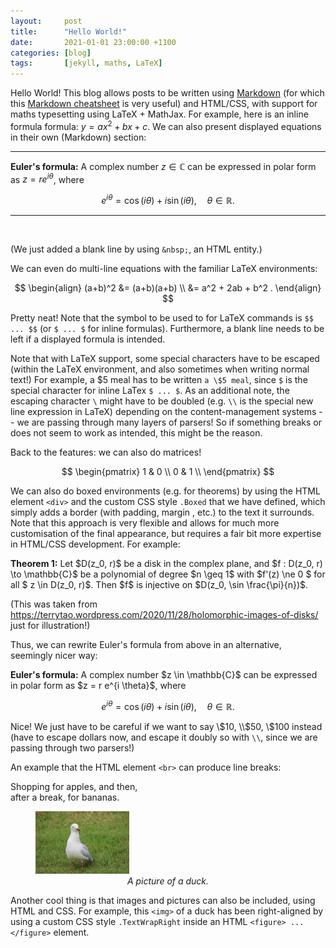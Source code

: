 ```yaml
---
layout:     post
title:      "Hello World!"
date:       2021-01-01 23:00:00 +1100
categories: [blog]
tags:       [jekyll, maths, LaTeX]
---
```


Hello World! This blog allows posts to be written using [Markdown](https://www.markdownguide.org/) (for which this [Markdown cheatsheet](https://github.com/adam-p/markdown-here/wiki/Markdown-Cheatsheet) is very useful) and HTML/CSS, with support for maths typesetting using LaTeX + MathJax. For example, here is an inline formula formula: $y = ax^2 + bx + c$. We can also present displayed equations in their own (Markdown) section:

---

**Euler's formula:**
A complex number $z \in \mathbb{C}$ can be expressed in polar form as $z = r e^{i \theta}$, where

$$
    e^{i\theta} = \cos(i\theta) + i \sin(i\theta) , \quad \theta \in \mathbb{R} .
$$

---

&nbsp;

(We just added a blank line by using `&nbsp;`, an HTML entity.)

We can even do multi-line equations with the familiar LaTeX environments:

$$
    \begin{align}
    (a+b)^2
        &= (a+b)(a+b) \\
        &= a^2 + 2ab + b^2 .
    \end{align}
$$

Pretty neat! Note that the symbol to be used to for LaTeX commands is `$$ ... $$` (or `$ ... $` for inline formulas). Furthermore, a blank line needs to be left if a displayed formula is intended.

Note that with LaTeX support, some special characters have to be escaped (within the LaTeX environment, and also sometimes when writing normal text!) For example, a \$5 meal has to be written `a \$5 meal`, since `$` is the special character for inline LaTex `$ ... $`. As an additional note, the escaping character `\` might have to be doubled (e.g. `\\` is the special new line expression in LaTeX) depending on the content-management systems -- we are passing through many layers of parsers! So if something breaks or does not seem to work as intended, this might be the reason.

Back to the features: we can also do matrices!

$$
    \begin{pmatrix}
    1 & 0 \\
    0 & 1 \\
    \end{pmatrix}
$$

We can also do boxed environments (e.g. for theorems) by using the HTML element `<div>` and the custom CSS style `.Boxed` that we have defined, which simply adds a border (with padding, margin , etc.) to the text it surrounds. Note that this approach is very flexible and allows for much more customisation of the final appearance, but requires a fair bit more expertise in HTML/CSS development. For example:

<div class="Boxed">
<b>Theorem 1:</b>
Let $D(z_0, r)$ be a disk in the complex plane, and $f : D(z_0, r) \to \mathbb{C}$ be a polynomial of degree $n \geq 1$ with $f'(z) \ne 0 $ for all $ z \in D(z_0, r)$. Then $f$ is injective on $D(z_0, \sin \frac{\pi}{n})$.
</div>

(This was taken from <https://terrytao.wordpress.com/2020/11/28/holomorphic-images-of-disks/> just for illustration!)

Thus, we can rewrite Euler's formula from above in an alternative, seemingly nicer way:

<div class="Boxed">
<b>Euler's formula:</b>
A complex number $z \in \mathbb{C}$ can be expressed in polar form as $z = r e^{i \theta}$, where

$$
e^{i\theta} = \cos(i\theta) + i \sin(i\theta) , \quad \theta \in \mathbb{R} .
$$
</div>

Nice! We just have to be careful if we want to say \\$10, \\$50, \\$100 instead (have to escape dollars now, and escape it doubly so with `\\`, since we are passing through two parsers!)

An example that the HTML element `<br>` can produce line breaks:

<div class="Boxed">
Shopping for apples, and then,
<br>
after a break, for bananas.
</div>

<!-- 
Example of quick implementation of CSS styles for one-time use
<style>
  .TextWrapRight {
  display: block;
  margin: 10px;
  clear: both;
  float: right;
}
</style>
-->

<figure class="TextWrapRight">
<img src="/assets/images/Duck.JPG" alt="A picture of a duck" width="150" />
<figcaption align="center"><i>A picture of a duck.</i></figcaption>
</figure>

Another cool thing is that images and pictures can also be included, using HTML and CSS. For example, this `<img>` of a duck has been right-aligned by using a custom CSS style `.TextWrapRight` inside an HTML `<figure> ... </figure>` element.


